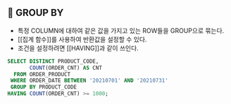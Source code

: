 
## 🌈 GROUP BY
+ 특정 COLUMN에 대하여 같은 값을 가지고 있는 ROW들을 GROUP으로 묶는다.
+ [[집계 함수]]를 사용하여 반환값을 설정할 수 있다.
+ 조건을 설정하려면 [[HAVING]]과 같이 쓰인다.

```sql
SELECT DISTINCT PRODUCT_CODE,
       COUNT(ORDER_CNT) AS CNT
  FROM ORDER_PRODUCT
 WHERE ORDER_DATE BETWEEN '20210701' AND '20210731'
 GROUP BY PRODUCT_CODE
HAVING COUNT(ORDER_CNT) >= 1000;
```